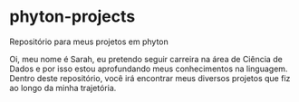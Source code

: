 # phyton-projects
Repositório para meus projetos em phyton

Oi, meu nome é Sarah, eu pretendo seguir carreira na área de Ciência de Dados e por isso estou aprofundando meus conhecimentos na linguagem.
Dentro deste repositório, você irá encontrar meus diversos projetos que fiz ao longo da minha trajetória.
